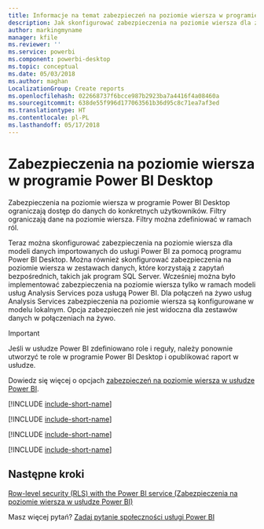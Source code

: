 ```yaml
---
title: Informacje na temat zabezpieczeń na poziomie wiersza w programie Power BI Desktop
description: Jak skonfigurować zabezpieczenia na poziomie wiersza dla zaimportowanych zestawów danych oraz zapytanie bezpośrednie w programie Power BI Desktop.
author: markingmyname
manager: kfile
ms.reviewer: ''
ms.service: powerbi
ms.component: powerbi-desktop
ms.topic: conceptual
ms.date: 05/03/2018
ms.author: maghan
LocalizationGroup: Create reports
ms.openlocfilehash: 022668737f6bcce987b2923ba7a4416f4a08460a
ms.sourcegitcommit: 638de55f996d177063561b36d95c8c71ea7af3ed
ms.translationtype: HT
ms.contentlocale: pl-PL
ms.lasthandoff: 05/17/2018
---
```

# <a name="row-level-security-rls-with-power-bi-desktop"></a>Zabezpieczenia na poziomie wiersza w programie Power BI Desktop
Zabezpieczenia na poziomie wiersza w programie Power BI Desktop ograniczają dostęp do danych do konkretnych użytkowników. Filtry ograniczają dane na poziomie wiersza. Filtry można zdefiniować w ramach ról.

Teraz można skonfigurować zabezpieczenia na poziomie wiersza dla modeli danych importowanych do usługi Power BI za pomocą programu Power BI Desktop. Można również skonfigurować zabezpieczenia na poziomie wiersza w zestawach danych, które korzystają z zapytań bezpośrednich, takich jak program SQL Server. Wcześniej można było implementować zabezpieczenia na poziomie wiersza tylko w ramach modeli usług Analysis Services poza usługą Power BI. Dla połączeń na żywo usług Analysis Services zabezpieczenia na poziomie wiersza są konfigurowane w modelu lokalnym. Opcja zabezpieczeń nie jest widoczna dla zestawów danych w połączeniach na żywo.

> [!IMPORTANT]
> Jeśli w usłudze Power BI zdefiniowano role i reguły, należy ponownie utworzyć te role w programie Power BI Desktop i opublikować raport w usłudze.
> 
> 

Dowiedz się więcej o opcjach [zabezpieczeń na poziomie wiersza w usłudze Power BI](service-admin-rls.md).

[!INCLUDE [include-short-name](./includes/rls-desktop-define-roles.md)]

[!INCLUDE [include-short-name](./includes/rls-desktop-view-as-roles.md)]

[!INCLUDE [include-short-name](./includes/rls-limitations.md)]

[!INCLUDE [include-short-name](./includes/rls-faq.md)]

## <a name="next-steps"></a>Następne kroki
[Row-level security (RLS) with the Power BI service (Zabezpieczenia na poziomie wiersza w usłudze Power BI)](service-admin-rls.md)  

Masz więcej pytań? [Zadaj pytanie społeczności usługi Power BI](http://community.powerbi.com/)

